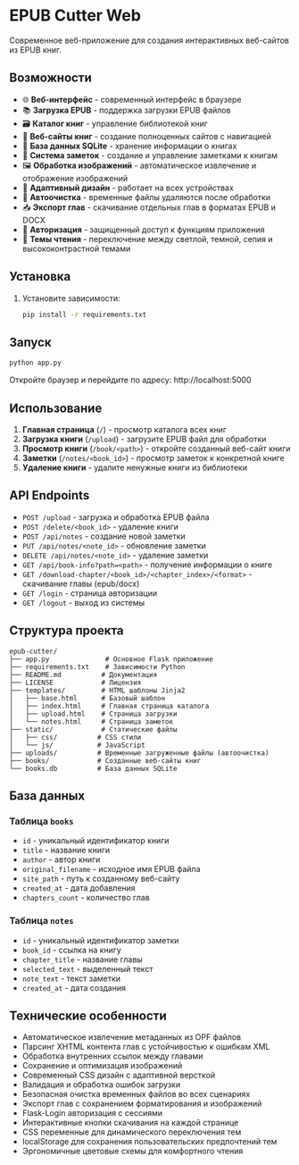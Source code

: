 # EPUB Cutter Web

Современное веб-приложение для создания интерактивных веб-сайтов из EPUB книг.

## Возможности

- 🌐 **Веб-интерфейс** - современный интерфейс в браузере
- 📚 **Загрузка EPUB** - поддержка загрузки EPUB файлов
- 🗃️ **Каталог книг** - управление библиотекой книг
- 📖 **Веб-сайты книг** - создание полноценных сайтов с навигацией
- 💾 **База данных SQLite** - хранение информации о книгах
- 📝 **Система заметок** - создание и управление заметками к книгам
- 🖼️ **Обработка изображений** - автоматическое извлечение и отображение изображений
- 📱 **Адаптивный дизайн** - работает на всех устройствах
- 🧹 **Автоочистка** - временные файлы удаляются после обработки
- 📥 **Экспорт глав** - скачивание отдельных глав в форматах EPUB и DOCX
- 🔐 **Авторизация** - защищенный доступ к функциям приложения
- 🎨 **Темы чтения** - переключение между светлой, темной, сепия и высококонтрастной темами

## Установка

1. Установите зависимости:
   ```bash
   pip install -r requirements.txt
   ```

## Запуск

```bash
python app.py
```

Откройте браузер и перейдите по адресу: http://localhost:5000

## Использование

1. **Главная страница** (`/`) - просмотр каталога всех книг
2. **Загрузка книги** (`/upload`) - загрузите EPUB файл для обработки
3. **Просмотр книги** (`/book/<path>`) - откройте созданный веб-сайт книги
4. **Заметки** (`/notes/<book_id>`) - просмотр заметок к конкретной книге
5. **Удаление книги** - удалите ненужные книги из библиотеки

## API Endpoints

- `POST /upload` - загрузка и обработка EPUB файла
- `POST /delete/<book_id>` - удаление книги
- `POST /api/notes` - создание новой заметки
- `PUT /api/notes/<note_id>` - обновление заметки
- `DELETE /api/notes/<note_id>` - удаление заметки
- `GET /api/book-info?path=<path>` - получение информации о книге
- `GET /download-chapter/<book_id>/<chapter_index>/<format>` - скачивание главы (epub/docx)
- `GET /login` - страница авторизации
- `GET /logout` - выход из системы

## Структура проекта

```
epub-cutter/
├── app.py              # Основное Flask приложение
├── requirements.txt    # Зависимости Python
├── README.md          # Документация
├── LICENSE            # Лицензия
├── templates/         # HTML шаблоны Jinja2
│   ├── base.html      # Базовый шаблон
│   ├── index.html     # Главная страница каталога
│   ├── upload.html    # Страница загрузки
│   └── notes.html     # Страница заметок
├── static/            # Статические файлы
│   ├── css/          # CSS стили
│   └── js/           # JavaScript
├── uploads/          # Временные загруженные файлы (автоочистка)
├── books/            # Созданные веб-сайты книг
└── books.db          # База данных SQLite
```

## База данных

### Таблица `books`
- `id` - уникальный идентификатор книги
- `title` - название книги
- `author` - автор книги
- `original_filename` - исходное имя EPUB файла
- `site_path` - путь к созданному веб-сайту
- `created_at` - дата добавления
- `chapters_count` - количество глав

### Таблица `notes`
- `id` - уникальный идентификатор заметки
- `book_id` - ссылка на книгу
- `chapter_title` - название главы
- `selected_text` - выделенный текст
- `note_text` - текст заметки
- `created_at` - дата создания

## Технические особенности

- Автоматическое извлечение метаданных из OPF файлов
- Парсинг XHTML контента глав с устойчивостью к ошибкам XML
- Обработка внутренних ссылок между главами
- Сохранение и оптимизация изображений
- Современный CSS дизайн с адаптивной версткой
- Валидация и обработка ошибок загрузки
- Безопасная очистка временных файлов во всех сценариях
- Экспорт глав с сохранением форматирования и изображений
- Flask-Login авторизация с сессиями
- Интерактивные кнопки скачивания на каждой странице
- CSS переменные для динамического переключения тем
- localStorage для сохранения пользовательских предпочтений тем
- Эргономичные цветовые схемы для комфортного чтения